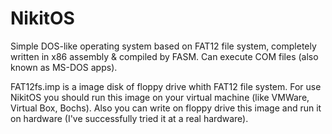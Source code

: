 # NikitOS
Simple DOS-like operating system based on FAT12 file system, completely written in x86 assembly & compiled by FASM.
Can execute COM files (also known as MS-DOS apps).

FAT12fs.imp is a image disk of floppy drive whith FAT12 file system. For use NikitOS you should run this image on your virtual machine (like VMWare, Virtual Box, Bochs). Also you can write on floppy drive this image and run it on hardware (I've successfully tried it at a real hardware).
